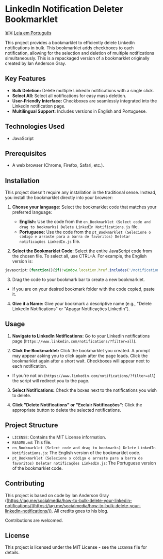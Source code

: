 # LinkedIn Notification Deleter Bookmarklet
🇧🇷 [Leia em Português](README.md)

This project provides a bookmarklet to efficiently delete LinkedIn notifications in bulk. This bookmarklet adds checkboxes to each notification, allowing for the selection and deletion of multiple notifications simultaneously.  This is a repackaged version of a bookmarklet originally created by Ian Anderson Gray.

## Key Features

* **Bulk Deletion:** Delete multiple LinkedIn notifications with a single click.
* **Select All:** Select all notifications for easy mass deletion.
* **User-Friendly Interface:** Checkboxes are seamlessly integrated into the LinkedIn notification page.
* **Multilingual Support:** Includes versions in English and Portuguese.

## Technologies Used

* JavaScript

## Prerequisites

* A web browser (Chrome, Firefox, Safari, etc.).

## Installation

This project doesn't require any installation in the traditional sense.  Instead, you install the bookmarklet directly into your browser:

1. **Choose your language:** Select the bookmarklet code that matches your preferred language:
    * **English:** Use the code from the `en_Bookmarklet (Select code and drag to bookmarks) Delete LinkedIn Notifications.js` file.
    * **Portuguese:** Use the code from the `pt_Bookmarklet (Selecione o código e arraste para a barra de favoritos) Deletar notificações LinkedIn.js` file.

2. **Select the Bookmarklet Code:** Select the entire JavaScript code from the chosen file. To select all, use CTRL+A. For example, the English version is:

```javascript
javascript:(function(){if(!window.location.href.includes('/notifications/?filter=all%27)){window.location.href=%27https://www.linkedin.com/notifications/?filter=all%27;alert(%27Click the bookmarklet again after the page loads%27);return;}function addCheckboxes(){document.querySelectorAll(".nt-card-list article.nt-card").forEach(e=>{if(e.previousElementSibling&&"INPUT"===e.previousElementSibling.tagName&&"checkbox"===e.previousElementSibling.type)return;e.style.marginLeft="40px";let t=document.createElement("input");t.type="checkbox",t.style.opacity="1",t.style.marginRight="5px",t.style.pointerEvents="auto",t.style.width="20px",t.style.height="20px",t.style.marginLeft="10px",e.parentNode.insertBefore(t,e)})}function addControlButtons(){let e=document.querySelector(".artdeco-card.nt-pill-list.mb3");if(e){if(e.querySelector(%27button[onclick*="toggleSelectCheckboxes"], button[onclick*="deleteSelectedNotifications"]%27))return;let t=document.createElement("button");t.innerText="Select All",t.onclick=toggleSelectCheckboxes,t.className="artdeco-pill artdeco-pill--slate artdeco-pill--3 artdeco-pill--choice nt-pill";let n=document.createElement("button");n.innerText="Delete Notifications",n.onclick=deleteSelectedNotifications,n.className="artdeco-pill artdeco-pill--slate artdeco-pill--3 artdeco-pill--choice nt-pill",e.prepend(n,t)}}function toggleSelectCheckboxes(){let e=document.querySelectorAll(".nt-card-list input[type=%27checkbox%27]"),t=Array.from(e).every(e=>e.checked);e.forEach(e=>e.checked=!t)}function deleteSelectedNotifications(){Array.from(document.querySelectorAll(".nt-card-list article.nt-card")).forEach((e,t)=>{let n=e.previousElementSibling;n&&n.checked&&setTimeout(()=>{let t=e.querySelector(%27a[href="#trash-medium"]');t&&t.parentNode.parentNode.click()},500*t)})}addCheckboxes(),addControlButtons()})();
```

3. Drag the code to your bookmark bar to create a new bookmarklet.
* If you are on your desired bookmark folder with the code copied, paste it. 

4. **Give it a Name:** Give your bookmark a descriptive name (e.g., "Delete LinkedIn Notifications" or "Apagar Notificações LinkedIn").

## Usage

1. **Navigate to LinkedIn Notifications:** Go to your LinkedIn notifications page (`https://www.linkedin.com/notifications/?filter=all`).

2. **Click the Bookmarklet:** Click the bookmarklet you created. A prompt may appear asking you to click again after the page loads. Click the bookmarklet again after a short wait. Checkboxes will appear next to each notification.
* If you're not on (`https://www.linkedin.com/notifications/?filter=all`) the script will redirect you to the page.

3. **Select Notifications:** Check the boxes next to the notifications you wish to delete.

4. **Click "Delete Notifications" or "Excluir Notificações":** Click the appropriate button to delete the selected notifications.


## Project Structure

* `LICENSE`: Contains the MIT License information.
* `README.md`: This file.
* `en_Bookmarklet (Select code and drag to bookmarks) Delete LinkedIn Notifications.js`: The English version of the bookmarklet code.
* `pt_Bookmarklet (Selecione o código e arraste para a barra de favoritos) Deletar notificações LinkedIn.js`: The Portuguese version of the bookmarklet code.


## Contributing

This project is based on code by Ian Anderson Gray ([https://iag.me/socialmedia/how-to-bulk-delete-your-linkedin-notifications/](https://iag.me/socialmedia/how-to-bulk-delete-your-linkedin-notifications/)). All credits goes to his blog.

Contributions are welcomed.


## License

This project is licensed under the MIT License - see the `LICENSE` file for details.
